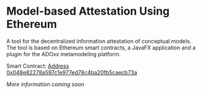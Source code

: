 # Model-based Attestation Using Ethereum

A tool for the decentralized information attestation of conceptual models. The tool is based on Ethereum smart contracts, a JavaFX application and a plugin for the ADOxx metamodeling platform.

Smart Contract:
[Address 0x048e82278a597c1e977ed78c4ba20fb5caecb73a](https://etherscan.io/address/0x048e82278a597c1e977ed78c4ba20fb5caecb73a)

*More information coming soon*
